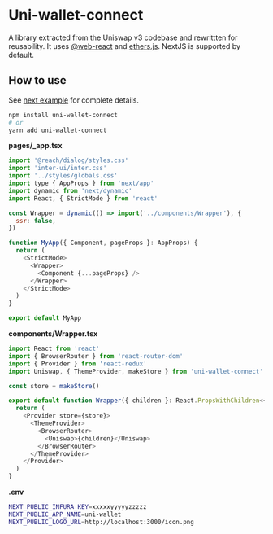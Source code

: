 # Uni-wallet-connect

A library extracted from the Uniswap v3 codebase and rewrittten for reusability.
It uses [@web-react](https://github.com/NoahZinsmeister/web3-react#readme) and [ethers.js](https://github.com/ethers-io/ethers.js).
NextJS is supported by default.

## How to use

See [next example](./next-example) for complete details.

```bash
npm install uni-wallet-connect
# or
yarn add uni-wallet-connect
```

**pages/\_app.tsx**

```javascript
import '@reach/dialog/styles.css'
import 'inter-ui/inter.css'
import '../styles/globals.css'
import type { AppProps } from 'next/app'
import dynamic from 'next/dynamic'
import React, { StrictMode } from 'react'

const Wrapper = dynamic(() => import('../components/Wrapper'), {
  ssr: false,
})

function MyApp({ Component, pageProps }: AppProps) {
  return (
    <StrictMode>
      <Wrapper>
        <Component {...pageProps} />
      </Wrapper>
    </StrictMode>
  )
}

export default MyApp
```

**components/Wrapper.tsx**

```javascript
import React from 'react'
import { BrowserRouter } from 'react-router-dom'
import { Provider } from 'react-redux'
import Uniswap, { ThemeProvider, makeStore } from 'uni-wallet-connect'

const store = makeStore()

export default function Wrapper({ children }: React.PropsWithChildren<{}>) {
  return (
    <Provider store={store}>
      <ThemeProvider>
        <BrowserRouter>
          <Uniswap>{children}</Uniswap>
        </BrowserRouter>
      </ThemeProvider>
    </Provider>
  )
}
```

**.env**

```sh
NEXT_PUBLIC_INFURA_KEY=xxxxxyyyyyzzzzz
NEXT_PUBLIC_APP_NAME=uni-wallet
NEXT_PUBLIC_LOGO_URL=http://localhost:3000/icon.png
```
